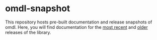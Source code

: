 # omdl-snapshot

This repository hosts pre-built documentation and release snapshots of omdl. Here, you will find documentation for the [most recent] and [older] releases of the library.

[most recent]: https://royasutton.github.io/omdl-snapshot/docs/html/omdl-v0.9.7/index.html
[older]: https://royasutton.github.io/omdl-snapshot/docs/html/
[omdl]: https://royasutton.github.io/omdl/

